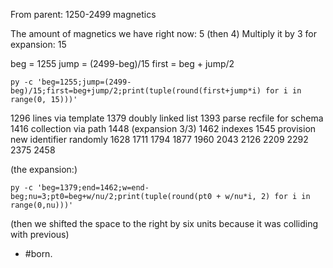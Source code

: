 From parent: 1250-2499  magnetics

The amount of magnetics we have right now: 5 (then 4)
Multiply it by 3 for expansion: 15


beg = 1255
jump = (2499-beg)/15
first = beg + jump/2

```
py -c 'beg=1255;jump=(2499-beg)/15;first=beg+jump/2;print(tuple(round(first+jump*i) for i in range(0, 15)))'
```


1296 lines via template
1379 doubly linked list
1393 parse recfile for schema
1416 collection via path
1448 (expansion 3/3)
1462 indexes
1545 provision new identifier randomly
1628
1711
1794
1877
1960
2043
2126
2209
2292
2375
2458


(the expansion:)
```
py -c 'beg=1379;end=1462;w=end-beg;nu=3;pt0=beg+w/nu/2;print(tuple(round(pt0 + w/nu*i, 2) for i in range(0,nu)))'
```
(then we shifted the space to the right by six units because it was colliding with previous)


  - #born.
